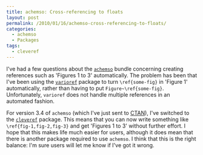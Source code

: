 ```yaml
---
title: achemso: Cross-referencing to floats
layout: post
permalink: /2010/01/16/achemso-cross-referencing-to-floats/
categories:
  - achemso
  - Packages
tags:
  - cleveref
---
```

I've had a few questions about the [`achemso`](https://ctan.org/pkg/achemso) bundle concerning creating references such as 'Figures 1 to 3' automatically. The problem has been that I've been using the [`varioref`](https://ctan.org/pkg/varioref) package to turn `\ref{some-fig}` in 'Figure 1' automatically, rather than having to put `Figure~\ref{some-fig}`. Unfortunately, `varioref` does not handle multiple references in an automated fashion.

For version 3.4 of `achemso` (which I've just sent to [CTAN](https://www.ctan.org)), I've switched to the [`cleveref`](https://ctan.org/pkg/cleveref) package. This means that you can now write something like `\ref{fig-1,fig-2,fig-3}` and get 'Figures 1 to 3' without further effort. I hope that this makes life much easier for users, although it does mean that there is another package required to use `achemso`. I think that this is the right balance: I'm sure users will let me know if I've got it wrong.
